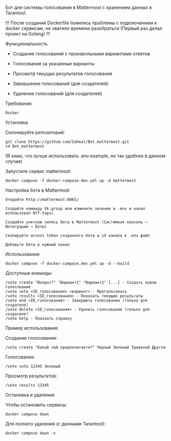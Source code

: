 Бот для системы голосования в Mattermost с хранением данных в Tarantool.

!!! После создания Dockerfile пояились проблемы с подключением к docker сервисам, не хватило времени разобраться (Первый раз делал проект на Golang) !!!  

Функциональность

* Создание голосований с произвольными вариантами ответов

* Голосование за указанные варианты

* Просмотр текущих результатов голосования

* Завершение голосований (для создателей)

* Удаление голосований (для создателей)

Требования

    Docker

Установка

Склонируйте репозиторий:


    git clone https://github.com/Zaheal/Bot_mattermost.git
    cd Bot_mattermost

(Я знаю, что лучше использовать .env.example, но так удобнее в данном случае)
    
Запустите сервис mattermost:

    docker compose -f docker-compose.dev.yml up -d mattermost

Настройка бота в Mattermost

    Откройте http://mattermost:8065/

    Создайте команду Vk.group или измените зачение в .env и канал использовал Off-topic

    Создайте учетную запись бота в Mattermost (Системная консоль → Интеграции → Боты)

    Скопируйте access token созданного бота и id канала в .env файл

    Добавьте бота в нужный канал

Использование

    docker compose -f docker-compose.dev.yml up -d --build

Доступные команды:


    /vote create "Вопрос?" "Вариант1" "Вариант2" [...] - Создать новое голосование
    /vote vote <ID_голосования> <вариант> - Проголосовать
    /vote results <ID_голосования> - Показать текущие результаты
    /vote end <ID_голосования> - Завершить голосование (только для создателя)
    /vote delete <ID_голосования> - Удалить голосование (только для создателя)
    /vote help - Показать справку

Пример использования:

Создание голосования:


    /vote create "Какой чай предпочитаете?" Черный Зеленый Травяной Другое

Голосование:

    /vote vote 12345 Зеленый

Просмотр результатов:

    /vote results 12345

Остановка и удаление

Чтобы остановить сервисы:

    docker compose down

Для полного удаления (с данными Tarantool):

    docker compose down -v
